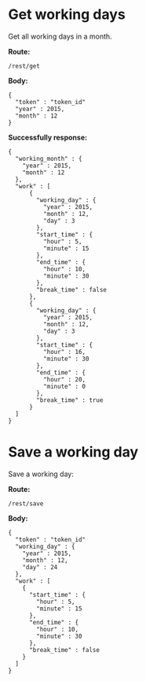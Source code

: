 # Get working days

Get all working days in a month.

**Route:**
```
/rest/get
```
**Body:**
```
{
  "token" : "token_id"
  "year" : 2015,
  "month" : 12
}
```
**Successfully response:**
```
{
  "working_month" : {
    "year" : 2015,
    "month" : 12
  },
  "work" : [
      {
        "working_day" : {
          "year" : 2015,
          "month" : 12,
          "day" : 3
        },
        "start_time" : {
          "hour" : 5,
          "minute" : 15
        },
        "end_time" : {
          "hour" : 10,
          "minute" : 30
        },
        "break_time" : false
      },
      {
        "working_day" : {
          "year" : 2015,
          "month" : 12,
          "day" : 3
        },
        "start_time" : {
          "hour" : 16,
          "minute" : 30
        },
        "end_time" : {
          "hour" : 20,
          "minute" : 0
        },
        "break_time" : true
      }
  ]
}
```

# Save a working day

Save a working day:

**Route:**
```
/rest/save
```
**Body:**
```
{
  "token" : "token_id"
  "working_day" : {
    "year" : 2015,
    "month" : 12,
    "day" : 24
  },
  "work" : [
    {
      "start_time" : {
        "hour" : 5,
        "minute" : 15
      },
      "end_time" : {
        "hour" : 10,
        "minute" : 30
      },
      "break_time" : false
    }
  ]
}
```
